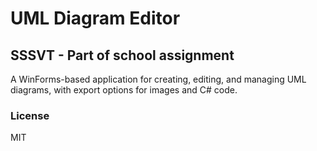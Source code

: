 # UML Diagram Editor
## SSSVT - Part of school assignment

A WinForms-based application for creating, editing, and managing UML diagrams, with export options for images and C# code.

### License
MIT
